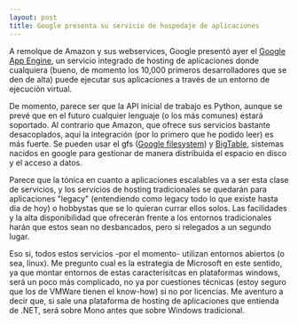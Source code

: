 ```yaml
---
layout: post
title: Google presenta su servicio de hospedaje de aplicaciones
---
```


A remolque de Amazon y sus webservices, Google presentó ayer el [Google App Engine](http://code.google.com/appengine/), un servicio integrado de hosting de aplicaciones donde cualquiera (bueno, de momento los 10,000 primeros desarrolladores que se den de alta) puede ejecutar sus aplicaciones a través de un entorno de ejecución virtual.

De momento, parece ser que la API inicial de trabajo es Python, aunque se prevé que en el futuro cualquier lenguaje (o los más comunes) estará soportado. Al contrario que Amazon, que ofrece sus servicios bastante desacoplados, aquí la integración (por lo primero que he podido leer) es más fuerte. Se pueden usar el gfs ([Google filesystem](http://en.wikipedia.org/wiki/Google_File_System)) y [BigTable](http://en.wikipedia.org/wiki/BigTable), sistemas nacidos en google para gestionar de manera distribuida el espacio en disco y el acceso a datos.

Parece que la tónica en cuanto a aplicaciones escalables va a ser esta clase de servicios, y los servicios de hosting tradicionales se quedarán para aplicaciones "legacy" (entendiendo como legacy todo lo que existe hasta dia de hoy) o hobbystas que se lo quieran currar ellos solos. Las facilidades y la alta disponibilidad que ofrecerán frente a los entornos tradicionales harán que estos sean no desbancados, pero si relegados a un segundo lugar.

Eso si, todos estos servicios -por el momento- utilizan entornos abiertos (o sea, linux). Me pregunto cual es la estrategia de Microsoft en este sentido, ya que montar entornos de estas caracterísitcas en plataformas windows, será un poco más complicado, no ya por cuestiones técnicas (estoy seguro que los de VMWare tienen el know-how) si no por licencias. Me aventuro a decir que, si sale una plataforma de hosting de aplicaciones que entienda de .NET, será sobre Mono antes que sobre Windows tradicional.
